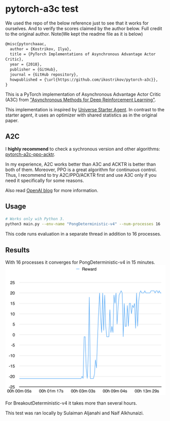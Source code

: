 

# pytorch-a3c test 
We used the repo of the below reference just to see that it works for ourselves. And to verify the scores claimed by the author below. Full credit to the original author.
Note(We kept the readme file as it is below) 

    @misc{pytorchaaac,
      author = {Kostrikov, Ilya},
      title = {PyTorch Implementations of Asynchronous Advantage Actor Critic},
      year = {2018},
      publisher = {GitHub},
      journal = {GitHub repository},
      howpublished = {\url{https://github.com/ikostrikov/pytorch-a3c}},
    }

This is a PyTorch implementation of Asynchronous Advantage Actor Critic (A3C) from ["Asynchronous Methods for Deep Reinforcement Learning"](https://arxiv.org/pdf/1602.01783v1.pdf).

This implementation is inspired by [Universe Starter Agent](https://github.com/openai/universe-starter-agent).
In contrast to the starter agent, it uses an optimizer with shared statistics as in the original paper.

## A2C

I **highly recommend** to check a sychronous version and other algorithms: [pytorch-a2c-ppo-acktr](https://github.com/ikostrikov/pytorch-a2c-ppo-acktr).

In my experience, A2C works better than A3C and ACKTR is better than both of them. Moreover, PPO is a great algorithm for continuous control. Thus, I recommend to try A2C/PPO/ACKTR first and use A3C only if you need it specifically for some reasons.

Also read [OpenAI blog](https://blog.openai.com/baselines-acktr-a2c/) for more information.



## Usage
```bash
# Works only wih Python 3.
python3 main.py --env-name "PongDeterministic-v4" --num-processes 16
```

This code runs evaluation in a separate thread in addition to 16 processes.

## Results

With 16 processes it converges for PongDeterministic-v4 in 15 minutes.
![PongDeterministic-v4](images/PongReward.png)

For BreakoutDeterministic-v4 it takes more than several hours.

This test was ran locally by Sulaiman Aljanahi and Naif Alkhunaizi. 
